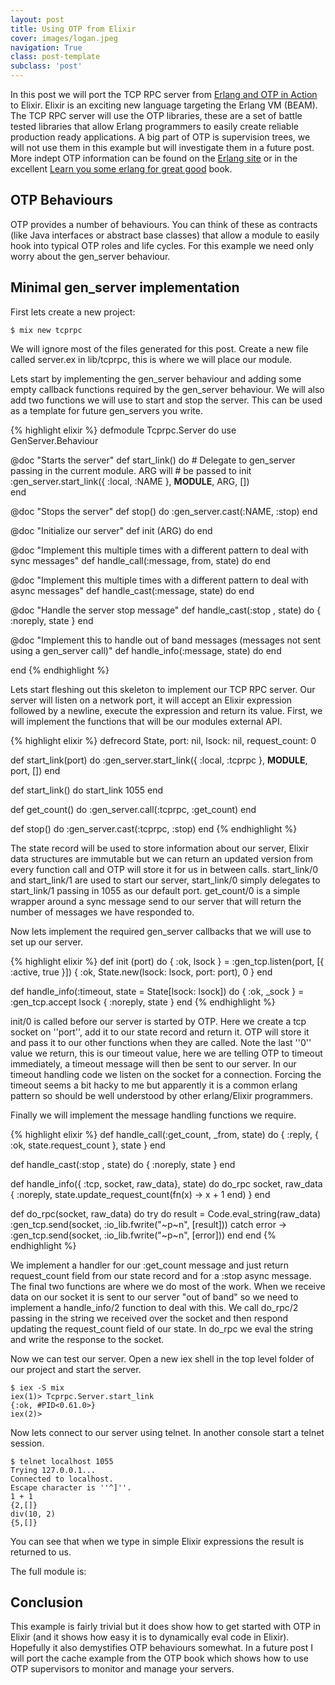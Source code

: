 ```yaml
---
layout: post
title: Using OTP from Elixir
cover: images/logan.jpeg
navigation: True
class: post-template
subclass: 'post'
---
```


In this post we will port the TCP RPC server from [Erlang and OTP in Action](http://manning.com/logan/) to Elixir. Elixir is an exciting new language targeting the Erlang VM (BEAM). The TCP RPC server will use the OTP libraries, these are a set of battle tested libraries that allow Erlang programmers to easily create reliable production ready applications. A big part of OTP is supervision trees, we will not use them in this example but will investigate them in a future post. More indept OTP information can be found on the [Erlang site](http://www.erlang.org/doc/design_principles/des_princ.html) or in the excellent [Learn you some erlang for great good](http://learnyousomeerlang.com/what-is-otp) book.
<!--excerpt-->

## OTP Behaviours

OTP provides a number of behaviours. You can think of these as contracts (like Java interfaces or abstract base classes) that allow a module to easily hook into typical OTP roles and life cycles. For this example we need only worry about the gen_server behaviour.

## Minimal gen_server implementation

First lets create a new project:

    $ mix new tcprpc

We will ignore most of the files generated for this post. Create a new file called server.ex in lib/tcprpc, this is where we will place our module.

Lets start by implementing the gen_server behaviour and adding some empty callback functions required by the gen_server behaviour. We will also add two functions we will use to start and stop the server. This can be used as a template for future gen_servers you write.

{% highlight elixir %}
defmodule Tcprpc.Server do
  use GenServer.Behaviour

  @doc "Starts the server"
  def start_link() do
    # Delegate to gen_server passing in the current module. ARG will
    # be passed to init
    :gen_server.start_link({ :local, :NAME }, __MODULE__, ARG, [])  
  end

  @doc "Stops the server"
  def stop() do
    :gen_server.cast(:NAME, :stop)
  end

  @doc "Initialize our server"
  def init (ARG) do
  end

  @doc "Implement this multiple times with a different pattern to deal
  with sync messages"
  def handle_call(:message, from, state) do 
  end

  @doc "Implement this multiple times with a different pattern to deal
  with async messages"
  def handle_cast(:message, state) do
  end

  @doc "Handle the server stop message"
  def handle_cast(:stop , state) do
    { :noreply, state }
  end

  @doc "Implement this to handle out of band messages (messages not
  sent using a gen_server call)"
  def handle_info(:message, state) do
  end

end
{% endhighlight %}

Lets start fleshing out this skeleton to implement our TCP RPC server. Our server will listen on a network port, it will accept an Elixir expression followed by a newline, execute the expression and return its value. First, we will implement the functions that will be our modules external API.

{% highlight elixir %}
  defrecord State, port: nil, lsock: nil, request_count: 0

  def start_link(port) do
    :gen_server.start_link({ :local, :tcprpc }, __MODULE__, port, [])
  end

  def start_link() do
    start_link 1055
  end

  def get_count() do
    :gen_server.call(:tcprpc, :get_count)
  end

  def stop() do
    :gen_server.cast(:tcprpc, :stop)
  end
{% endhighlight %}

The state record will be used to store information about our server, Elixir data structures are immutable but we can return an updated version from every function call and OTP will store it for us in between calls. start_link/0 and start_link/1 are used to start our server, start_link/0 simply delegates to start_link/1 passing in 1055 as our default port. get_count/0 is a simple wrapper around a sync message send to our server that will return the number of messages we have responded to.

Now lets implement the required gen_server callbacks that we will use to set up our server.

{% highlight elixir %}
  def init (port) do
    { :ok, lsock } = :gen_tcp.listen(port, [{ :active, true }])
    { :ok, State.new(lsock: lsock, port: port), 0 }
  end

  def handle_info(:timeout, state = State[lsock: lsock]) do
    { :ok, _sock } = :gen_tcp.accept lsock
    { :noreply, state }
  end
{% endhighlight %}

init/0 is called before our server is started by OTP. Here we create a tcp socket on ''port'', add it to our state record and return it. OTP will store it and pass it to our other functions when they are called. Note the last ''0'' value we return, this is our timeout value, here we are telling OTP to timeout immediately, a timeout message will then be sent to our server. In our timeout handling code we listen on the socket for a connection. Forcing the timeout seems a bit hacky to me but apparently it is a common erlang pattern so should be well understood by other erlang/Elixir programmers.

Finally we will implement the message handling functions we require.

{% highlight elixir %}
  def handle_call(:get_count, _from, state) do 
    { :reply, { :ok, state.request_count }, state }
  end

  def handle_cast(:stop , state) do
    { :noreply, state }
  end

  def handle_info({ :tcp, socket, raw_data}, state) do
    do_rpc socket, raw_data
    { :noreply, state.update_request_count(fn(x) -> x + 1 end) }
  end

  def do_rpc(socket, raw_data) do
    try do
      result = Code.eval_string(raw_data)
      :gen_tcp.send(socket, :io_lib.fwrite("~p~n", [result]))
    catch
      error -> :gen_tcp.send(socket, :io_lib.fwrite("~p~n", [error]))
    end
  end
{% endhighlight %}

We implement a handler for our :get_count message and just return request_count field from our state record and for a :stop async message. The final two functions are where we do most of the work. When we receive data on our socket it is sent to our server "out of band" so we need to implement a handle_info/2 function to deal with this. We call do_rpc/2 passing in the string we received over the socket and then respond updating the request_count field of our state. In do_rpc we eval the string and write the response to the socket.

Now we can test our server. Open a new iex shell in the top level folder of our project and start the server.

    $ iex -S mix
    iex(1)> Tcprpc.Server.start_link
    {:ok, #PID<0.61.0>}
    iex(2)>

Now lets connect to our server using telnet. In another console start a telnet session.

    $ telnet localhost 1055
    Trying 127.0.0.1...
    Connected to localhost.
    Escape character is ''^]''.
    1 + 1
    {2,[]}
    div(10, 2)
    {5,[]}

You can see that when we type in simple Elixir expressions the result is returned to us.

The full module is:

<script src="https://gist.github.com/prio/8290780.js"></script>

## Conclusion

This example is fairly trivial but it does show how to get started with OTP in Elixir (and it shows how easy it is to dynamically eval code in Elixir). Hopefully it also demystifies OTP behaviours somewhat. In a future post I will port the cache example from the OTP book which shows how to use OTP supervisors to monitor and manage your servers.
